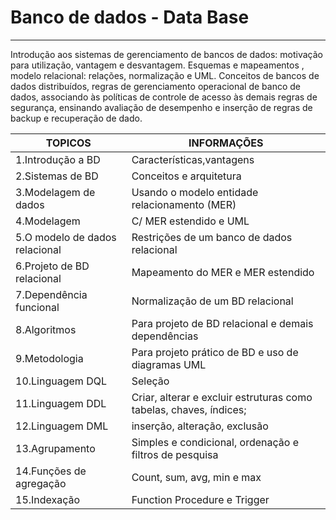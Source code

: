 # Banco de dados - Data Base 
-------------------------------------------------------------------------------------------------------------------------------------
Introdução  aos  sistemas  de  gerenciamento  de  bancos  de  dados:  motivação  para utilização,  vantagem  e  desvantagem.
Esquemas  e  mapeamentos , modelo  relacional: relações,  normalização e UML.
Conceitos  de  bancos  de  dados  distribuídos, regras  de gerenciamento operacional de banco de dados, associando às políticas de controle de acesso às demais regras de segurança, ensinando avaliação de desempenho e inserção de  regras  de  backup  e  recuperação  de  dado.

TOPICOS   |INFORMAÇÕES 
--------- | -----------------------------------------------
1.Introdução a BD | Características,vantagens
2.Sistemas de BD  | Conceitos e arquitetura 
3.Modelagem de dados| Usando o modelo entidade relacionamento (MER) 
4.Modelagem | C/ MER estendido e UML 
5.O modelo de dados relacional | Restrições de um banco de dados relacional 
6.Projeto de BD relacional | Mapeamento do MER e MER estendido 
7.Dependência funcional | Normalização de um BD relacional 
8.Algoritmos | Para projeto de BD relacional e demais dependências 
9.Metodologia | Para projeto prático de BD e uso de diagramas UML 
10.Linguagem   DQL | Seleção 
11.Linguagem   DDL | Criar, alterar e excluir estruturas como tabelas, chaves, índices; 
12.Linguagem  DML  | inserção, alteração, exclusão 
13.Agrupamento | Simples e condicional, ordenação e filtros de pesquisa 
14.Funções de agregação | Count, sum, avg, min e max 
15.Indexação |  Function Procedure e Trigger
